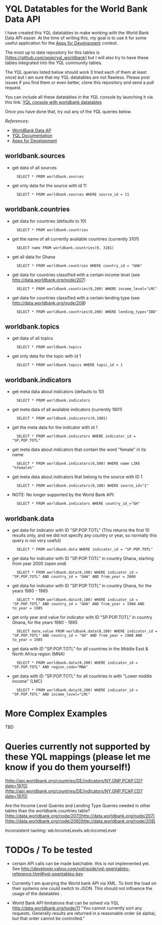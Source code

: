 # YQL Datatables for the World Bank Data API

I have created this YQL datatables to make working with the World Bank Data API easier. At the time of writing this, my goal is to use it for some useful application for the [Apps for Development](http://appsfordevelopment.challengepost.com) contest.

The most up to date repository for this tables is [https://github.com/spier/yql_worldbank] but I will also try to have these tables integrated into the YQL community tables.

The YQL queries listed below should work (I tried each of them at least once) but I am sure that my YQL datatables are not flawless. Please post issues if you find them or even better, clone this repository and send a pull request.

You can include all these datatables in the YQL console by launching it via this link:
[YQL console with worldbank datatables](http://developer.yahoo.com/yql/console/?env=https://github.com/spier/yql-tables/raw/worldbank/worldbank/worldbank.env)
                                                                                   
Once you have done that, try out any of the YQL queries below.

*References:*

* [WorldBank Data AP](http://data.worldbank.org/developers/api-overview)
* [YQL Documentation](https://developer.yahoo.com/yql/guide/)
* [Apps for Development](http://appsfordevelopment.challengepost.com/)


## worldbank.sources
* get data of all sources

		SELECT * FROM worldbank.sources
		
* get only data for the source with id 11

		SELECT * FROM worldbank.sources WHERE source_id = 11

## worldbank.countries 
* get data for countries (defaults to 10)

		SELECT * FROM worldbank.countries
		
* get the name of all currently available countries (currently 3101)

		SELECT name FROM worldbank.countries(0, 3101)
		
* get all data for Ghana

		SELECT * FROM worldbank.countries WHERE country_id = "GHA"
		
* get data for countries classified with a certain income level (see http://data.worldbank.org/node/207)

		SELECT * FROM worldbank.countries(0,200) WHERE income_level="LMC"
		
* get data for countries classified with a certain lending type (see http://data.worldbank.org/node/208)

		SELECT * FROM worldbank.countries(0,200) WHERE lending_type="IBD" 

## worldbank.topics

* get data of all topics

		SELECT * FROM worldbank.topics
		
* get only data for the topic with id 1

		SELECT * FROM worldbank.topics WHERE topic_id = 1

## worldbank.indicators

* get meta data about indicators (defaults to 10)

		SELECT * FROM worldbank.indicators
		
* get meta data of all available indicators (currently 1901)		

		SELECT * FROM worldbank.indicators(0,1901)
		
* get the meta data for the indicator with id 1

		SELECT * FROM worldbank.indicators WHERE indicator_id = "SP.POP.TOTL"

* get meta data about indicators that contain the word "female" in its name

		SELECT * FROM worldbank.indicators(0,500) WHERE name LIKE "%female%" 

* get meta data about indicators that belong to the source with ID 1

		SELECT * FROM worldbank.indicators(0,100) WHERE source_id="1"

* NOTE: No longer supported by the World Bank API:

		SELECT * FROM worldbank.indicators WHERE country_id_="GH"

## worldbank.data

* get data for indicator with ID "SP.POP.TOTL" (This returns the first 10 results only, and we did not specify any country or year, so normally this query is not very useful)

		SELECT * FROM worldbank.data WHERE indicator_id = "SP.POP.TOTL"

* get data for indicator with ID "SP.POP.TOTL" in country Ghana, starting from year 2000 (open end)
 
		SELECT * FROM worldbank.data(0,100) WHERE indicator_id = "SP.POP.TOTL" AND country_id = "GHA" AND from_year = 2000

* get data for indicator with ID "SP.POP.TOTL" in country Ghana, for the years 1980 - 1985

		SELECT * FROM worldbank.data(0,100) WHERE indicator_id = "SP.POP.TOTL" AND country_id = "GHA" AND from_year = 1980 AND to_year = 1985

* get only year and value for indicator with ID "SP.POP.TOTL" in country Ghana, for the years 1980 - 1985

		SELECT date,value FROM worldbank.data(0,100) WHERE indicator_id = "SP.POP.TOTL" AND country_id = "GH" AND from_year = 1980 AND to_year = 1985
		
* get data with ID "SP.POP.TOTL" for all countries in the Middle East & North Africa region (MNA)

		SELECT * FROM worldbank.data(0,200) WHERE indicator_id = "SP.POP.TOTL" AND region_code="MNA"
		
* get data with ID "SP.POP.TOTL" for all countries in with "Lower middle income" (LMC)		

		SELECT * FROM worldbank.data(0,200) WHERE indicator_id = "SP.POP.TOTL" AND income_level="LMC"

				

# More Complex Examples

TBD

# Queries currently not supported by these YQL mappings (please let me know if you do them yourself!)
[http://api.worldbank.org/countries/DE/indicators/NY.GNP.PCAP.CD?date=1970](http://api.worldbank.org/countries/DE/indicators/NY.GNP.PCAP.CD?date=1970)

Are the Income Level Queries and Lending Type Queries needed in other tables than the worldbank.countries table? 
[http://data.worldbank.org/node/207](http://data.worldbank.org/node/207)
[http://data.worldbank.org/node/208](http://data.worldbank.org/node/208)

Inconsistent naming:
wb:IncomeLevels.wb:incomeLevel

# TODOs / To be tested

* certain API calls can be made batchable. this is not implemented yet. See http://developer.yahoo.com/yql/guide/yql-opentables-reference.html#yql-opentables-key
* Currently I am querying the World bank API via XML. To limit the load on their systems one could switch to JSON. This should not influence the usage of the datatables .

* World Bank API limitations that can be solved via YQL http://data.worldbank.org/node/11
	"You cannot currently sort any requests. Generally results are returned in a reasonable order (ie alpha), but that order cannot be controlled."


